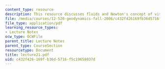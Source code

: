 ```yaml
---
content_type: resource
description: This resource discusses fluids and Newton's concept of viscosity.
file: /media/courses/12-520-geodynamics-fall-2006/c432f426169fb36d5716f5c19658037d_lecture21.pdf
file_type: application/pdf
learning_resource_types:
- Lecture Notes
ocw_type: OCWFile
parent_title: Lecture Notes
parent_type: CourseSection
resourcetype: Document
title: lecture21.pdf
uid: c432f426-169f-b36d-5716-f5c19658037d
---
```

